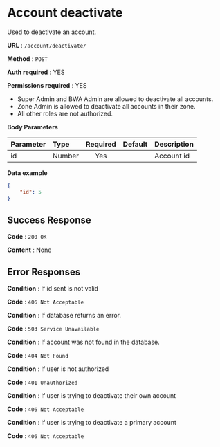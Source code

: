 # Account deactivate

Used to deactivate an account.

**URL** : `/account/deactivate/`

**Method** : `POST`

**Auth required** : YES

**Permissions required** : YES

* Super Admin and BWA Admin are allowed to deactivate all accounts.
* Zone Admin is allowed to deactivate all accounts in their zone.
* All other roles are not authorized.

**Body Parameters**

|Parameter|Type|Required|Default|Description|
|:---------|:---|:------:|:-------:|:-----------|
|id|Number|Yes||Account id|

**Data example**

```json
{
    "id": 5
}
```

## Success Response

**Code** : `200 OK`

**Content** : None

## Error Responses

**Condition** : If id sent is not valid

**Code** : `406 Not Acceptable`

**Condition** : If database returns an error.

**Code** : `503 Service Unavailable`

**Condition** : If account was not found in the database.

**Code** : `404 Not Found`

**Condition** : If user is not authorized

**Code** : `401 Unauthorized`

**Condition** : If user is trying to deactivate their own account

**Code** : `406 Not Acceptable`

**Condition** : If user is trying to deactivate a primary account

**Code** : `406 Not Acceptable`